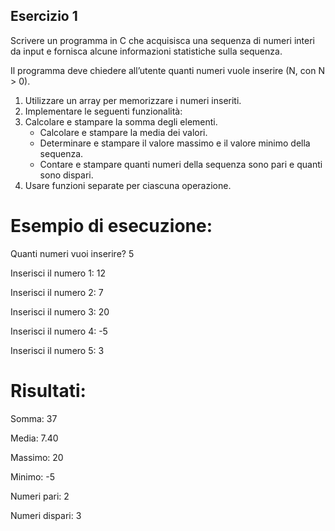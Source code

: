 ## Esercizio 1
Scrivere un programma in C che acquisisca una sequenza di numeri interi da input e fornisca alcune informazioni statistiche sulla sequenza.

Il programma deve chiedere all’utente quanti numeri vuole inserire (N, con N > 0).
1. Utilizzare un array per memorizzare i numeri inseriti.
2. Implementare le seguenti funzionalità:
3. Calcolare e stampare la somma degli elementi.
   - Calcolare e stampare la media dei valori.
   - Determinare e stampare il valore massimo e il valore minimo della sequenza.
   - Contare e stampare quanti numeri della sequenza sono pari e quanti sono dispari.
4. Usare funzioni separate per ciascuna operazione.


# Esempio di esecuzione:
Quanti numeri vuoi inserire? 5

Inserisci il numero 1: 12

Inserisci il numero 2: 7

Inserisci il numero 3: 20

Inserisci il numero 4: -5

Inserisci il numero 5: 3

# Risultati:
Somma: 37

Media: 7.40

Massimo: 20

Minimo: -5

Numeri pari: 2

Numeri dispari: 3
